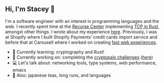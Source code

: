 ## Hi, I'm Stacey 👋

I'm a software engineer with an interest in programming languages and the web. I
recently spent time at the [Recurse
Center](https://www.recurse.com/scout/click?t=4b09801ab494151291278015fdbdd197)
implementing [TCP in Rust](https://github.com/staceytay/tcp), amongst other
things. I wrote about my experience
[here](https://stace.dev/rc-06-return-statement/). Previously, I was at Shopify
where I built Shopify Payments’ credit cards import service and before that at
Carousell where I worked on creating [fast web
experiences](https://medium.com/carousell-insider/how-we-made-carousells-mobile-web-experience-3x-faster-bbb3be93e006).

- 🌱 Currently learning: cryptography and Rust!
- 🔨 Currently working on: completing the [cryptopals challenges](https://cryptopals.com) ([here](https://github.com/staceytay/cryptopals))
- 💻 Let's talk about: networking tools, type systems, web performance, emacs
- 🍵 Also: japanese teas, long runs, and languages
